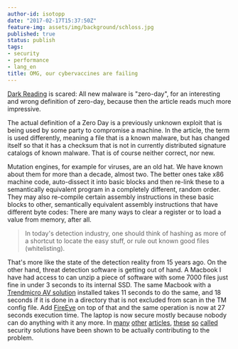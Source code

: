 ```yaml
---
author-id: isotopp
date: "2017-02-17T15:37:50Z"
feature-img: assets/img/background/schloss.jpg
published: true
status: publish
tags:
- security
- performance
- lang_en
title: OMG, our cybervaccines are failing
---
```

[Dark Reading](http://www.darkreading.com/threat-intelligence/-what-to-do-when-all-malware-is-zero-day/a/d-id/1328155)
is scared: All new malware is "zero-day", for an interesting and wrong
definition of zero-day, because then the article reads much more impressive.

The actual definition of a Zero Day is a previously unknown exploit that is
being used by some party to compromise a machine. In the article, the term
is used differently, meaning a file that is a known malware, but has changed
itself so that it has a checksum that is not in currently distributed
signature catalogs of known malware. That is of course neither correct, nor
new.

Mutation engines, for example for viruses, are an old hat. We have known
about them for more than a decade, almost two. The better ones take x86
machine code, auto-dissect it into basic blocks and then re-link these to a
semantically equivalent program in a completely different, random order.
They may also re-compile certain assembly instructions in these basic blocks
to other, semantically equivalent assembly instructions that have different
byte codes: There are many ways to clear a register or to load a value from
memory, after all.

> In today's detection industry, one should think of hashing as more of a
> shortcut to locate the easy stuff, or rule out known good files
> (whitelisting).

That's more like the state of the detection reality from 15 years ago. On
the other hand, threat detection software is getting out of hand. A Macbook
I have had access to can unzip a piece of software with some 7000 files just
fine in under 3 seconds to its internal SSD. The same Macbook with a
[Trendmicro AV solution](http://docs.trendmicro.com/en-us/enterprise/trend-micro-security-(for-mac)-21/agentinstall_ch_intro/agent_install_method.aspx)
installed takes 11 seconds to do the same, and 18 seconds if it is done in a
directory that is not excluded from scan in the TM config file. Add
[FireEye](https://www.fireeye.com/) on top of that and the same operation is
now at 27 seconds execution time. The laptop is now secure mostly because
nobody can do anything with it any more. In
[many](https://www.heise.de/newsticker/meldung/Sicherheitsforscher-an-AV-Hersteller-Finger-weg-von-HTTPS-3620159.html)
[other](https://arstechnica.com/information-technology/2017/01/antivirus-is-bad/)
[articles](https://www.theregister.co.uk/2016/03/31/trend_micro_patches_command_execution_flaw/),
[these](https://googleprojectzero.blogspot.nl/2015/09/kaspersky-mo-unpackers-mo-problems.html)
[so](https://bugs.chromium.org/p/project-zero/issues/detail?id=978)
[called](http://www.forbes.com/sites/thomasbrewster/2017/01/25/trend-micro-security-exposed-200-flaws-hacked/#181469e55d68)
security solutions have been shown to be actually contributing to the
problem.
